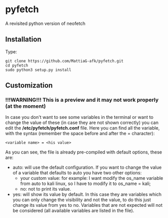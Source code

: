 # pyfetch
A revisited python version of neofetch

## Installation
Type:
```shell
git clone https://github.com/MattiaG-afk/pyfetch.git
cd pyfetch
sudo python3 setup.py install
```

## Customization
### !!!WARNING!!! This is a preview and it may not work properly (at the moment)
In case you don't want to see some variables in the terminal or want to change the value of these (in case they are not shown correctly) you can edit the **/etc/pyfetch/pyfetch.conf** file. Here you can find all the variable, with the syntax (remember the space before and after the = character):
```shell
<variable name> = <his value>
```
As you can see, the file is already pre-compiled with default options, these are:
* auto: will use the default configuration. If you want to change the value of a variable that defaults to auto you have two other options:
  * your custom value: for example: I want modify the os_name variable from auto to kali linux, so I have to modify it to os_name = kali;
  * no: not to print its value.
* yes: will show its value by default. In this case they are variables which you can only change the visibility and not the value, to do this just change its value from yes to no.
Variables that are not expected will not be considered (all available variables are listed in the file).
